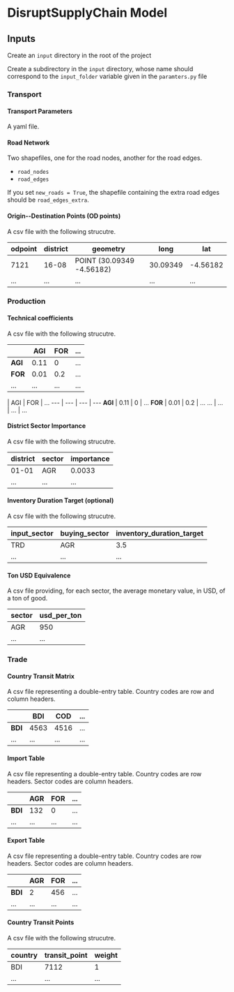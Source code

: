# DisruptSupplyChain Model

## Inputs

Create an `input` directory in the root of the project

Create a subdirectory in the `input` directory, whose name should correspond to the `input_folder` variable given in the `paramters.py` file

### Transport

#### Transport Parameters

A yaml file.


#### Road Network

Two shapefiles, one for the road nodes, another for the road edges.
- `road_nodes`
- `road_edges`

If you set `new_roads = True`, the shapefile containing the extra road edges should be `road_edges_extra`.


#### Origin--Destination Points (OD points)

A csv file with the following strucutre.

odpoint | district | geometry | long | lat
--- | --- | --- | --- | --- 
7121 | 16-08 | POINT (30.09349 -4.56182) | 30.09349 | -4.56182
... | ... | ... | ... | ... 


### Production

#### Technical coefficients

A csv file with the following strucutre.

|  | AGI | FOR | ...
--- | --- | --- | --- 
**AGI** | 0.11 | 0 | ...
**FOR** | 0.01 | 0.2 | ...
... | ... | ... | ...


 | AGI | FOR | ...
--- | --- | --- | ---
**AGI** | 0.11 | 0 | ... 
**FOR** | 0.01 | 0.2 | ... 
... | ... | ... | ... 


#### District Sector Importance

A csv file with the following strucutre.

district | sector | importance
--- | --- | --- 
01-01 | AGR | 0.0033
... | ... | ...


#### Inventory Duration Target (optional)

A csv file with the following strucutre.

input_sector | buying_sector | inventory_duration_target
--- | --- | --- 
TRD | AGR | 3.5
... | ... | ...


#### Ton USD Equivalence

A csv file providing, for each sector, the average monetary value, in USD, of a ton of good.

sector | usd_per_ton
--- | --- 
AGR | 950  
... | ... 



### Trade

#### Country Transit Matrix

A csv file representing a double-entry table. Country codes are row and column headers.

|  | BDI | COD | ...
--- | --- | --- | --- 
**BDI** | 4563 | 4516 | ...
... | ... | ... | ...

#### Import Table

A csv file representing a double-entry table. Country codes are row headers. Sector codes are column headers.

|  | AGR | FOR | ...
--- | --- | --- | --- 
**BDI** | 132 | 0 | ...
... | ... | ... | ...


#### Export Table

A csv file representing a double-entry table. Country codes are row headers. Sector codes are column headers.

|  | AGR | FOR | ...
--- | --- | --- | --- 
**BDI** | 2 | 456 | ...
... | ... | ... | ...


#### Country Transit Points

A csv file with the following strucutre.

country | transit_point | weight
--- | --- | --- 
BDI | 7112 | 1
... | ... | ...